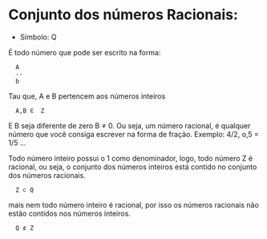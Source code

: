 # Conjunto dos números Racionais:

* Símbolo: Q

É todo número que pode ser escrito na forma:

      A
      --
      b
Tau que, A e B pertencem aos números inteiros

      A,B ∈  Z

E B seja diferente de zero B ≠ 0. Ou seja, um número racional, é qualquer número que você consiga escrever na forma de fração. Exemplo: 4/2, o,5  = 1/5 ...

Todo número inteiro possui o 1 como denominador, logo, todo número Z é racional, ou seja, o conjunto dos números inteiros está contido no conjunto dos números racionais.

      Z ⊂ Q 

  mais nem todo número inteiro é racional, por isso os números racionais não estão contidos nos números inteiros. 

      Q ⊄ Z

  
